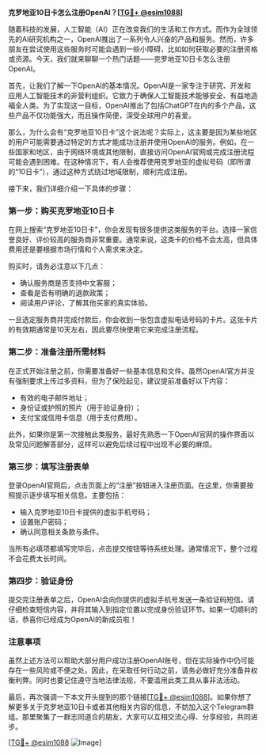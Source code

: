 **克罗地亚10日卡怎么注册OpenAI？[[TG💪+ @esim1088](https://t.me/s/esim1088)]**

随着科技的发展，人工智能（AI）正在改变我们的生活和工作方式。而作为全球领先的AI研究机构之一，OpenAI推出了一系列令人兴奋的产品和服务。然而，许多朋友在尝试使用这些服务时可能会遇到一些小障碍，比如如何获取必要的注册资格或资源。今天，我们就来聊聊一个热门话题——克罗地亚10日卡怎么注册OpenAI。

首先，让我们了解一下OpenAI的基本情况。OpenAI是一家专注于研究、开发和应用人工智能技术的非营利组织。它致力于确保人工智能技术能够安全、有益地造福全人类。为了实现这一目标，OpenAI推出了包括ChatGPT在内的多个产品，这些产品不仅功能强大，而且操作简便，深受全球用户的喜爱。

那么，为什么会有“克罗地亚10日卡”这个说法呢？实际上，这主要是因为某些地区的用户可能需要通过特定的方式才能成功注册并使用OpenAI的服务。例如，在一些国家和地区，由于网络环境或其他限制，直接访问OpenAI官网或完成注册流程可能会遇到困难。在这种情况下，有人会推荐使用克罗地亚的虚拟号码（即所谓的“10日卡”），通过这种方式绕过地域限制，顺利完成注册。

接下来，我们详细介绍一下具体的步骤：

### 第一步：购买克罗地亚10日卡

在网上搜索“克罗地亚10日卡”，你会发现有很多提供这类服务的平台。选择一家信誉良好、评价较高的服务商非常重要。通常来说，这类卡的价格不会太高，但具体费用还是要根据市场行情和个人需求来决定。

购买时，请务必注意以下几点：
- 确认服务商是否支持中文客服；
- 查看是否有明确的退款政策；
- 阅读用户评论，了解其他买家的真实体验。

一旦选定服务商并完成付款后，你会收到一张包含虚拟电话号码的卡片。这张卡片的有效期通常是10天左右，因此要尽快使用它来完成注册流程。

### 第二步：准备注册所需材料

在正式开始注册之前，你需要准备好一些基本信息和文件。虽然OpenAI官方并没有强制要求上传过多资料，但为了保险起见，建议提前准备好以下内容：
- 有效的电子邮件地址；
- 身份证或护照的照片（用于验证身份）；
- 支付宝或信用卡信息（用于支付费用）。

此外，如果你是第一次接触此类服务，最好先熟悉一下OpenAI官网的操作界面以及常见问题解答部分，这样可以避免后续过程中出现不必要的麻烦。

### 第三步：填写注册表单

登录OpenAI官网后，点击页面上的“注册”按钮进入注册页面。在这里，你需要按照提示逐步填写相关信息。主要包括：
- 输入克罗地亚10日卡提供的虚拟手机号码；
- 设置账户密码；
- 确认同意相关条款与条件。

当所有必填项都填写完毕后，点击提交按钮等待系统处理。通常情况下，整个过程不会花费太长时间。

### 第四步：验证身份

提交完注册表单之后，OpenAI会向你提供的虚拟手机号发送一条验证码短信。请仔细检查短信内容，并将其输入到指定位置以完成身份验证环节。如果一切顺利的话，恭喜你已经成为OpenAI的新成员啦！

### 注意事项

虽然上述方法可以帮助大部分用户成功注册OpenAI账号，但在实际操作中仍可能存在一些风险或不便之处。因此，在采取任何行动之前，请务必做好充分准备并权衡利弊。同时也要记住遵守当地法律法规，不要滥用此类工具从事非法活动。

最后，再次强调一下本文开头提到的那个链接[[TG💪+ @esim1088](https://t.me/s/esim1088)]。如果你想了解更多关于克罗地亚10日卡或者其他相关内容的信息，不妨加入这个Telegram群组。那里聚集了一群志同道合的朋友，大家可以互相交流心得、分享经验，共同进步。

[[TG💪+ @esim1088](https://t.me/s/esim1088) ![Image](https://i.postimg.cc/4NQfJmqS/Snipaste-2025-05-13-00-14-12.png)]